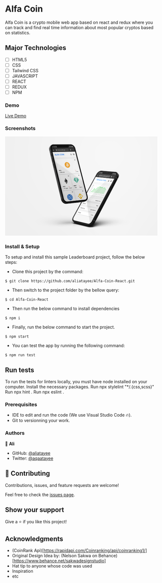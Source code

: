 
# Alfa Coin
Alfa Coin is a crypto mobile web app based on react and redux where you can track and find real time information about most popular cryptos based on statistics. 
## Major Technologies
- [ ] HTML5
- [ ] CSS
- [ ] Tailwind CSS
- [ ] JAVASCRIPT
- [ ] REACT
- [ ] REDUX
- [ ] NPM
### Demo
[Live Demo](https://alfacoin.netlify.app/)

### Screenshots
![](./public/images/mock.jpg)

### Install & Setup

To setup and install this sample Leaderboard project, follow the below steps:
- Clone this project by the command: 

```
$ git clone https://github.com/aliatayee/Alfa-Coin-React.git
```

- Then switch to the project folder by the bellow query:

```
$ cd Alfa-Coin-React
```

- Then run the below command to install dependencies

```
$ npm i
```
- Finally, run the below command to start the project.

```
$ npm start
```
- You can test the app by running the following command:

```
$ npm run test
```

## Run tests 
To run the tests for linters locally, you must have node installed on your computer. Install the necessary packages. Run npx stylelint "*/.{css,scss}" Run npx hint . Run npx eslint .

### Prerequisites

- IDE to edit and run the code (We use Visual Studio Code 🔥).
- Git to versionning your work.

### Authors
👤 **Ali**

- GitHub: [@aliatayee](https://github.com/aliatayee)
- Twitter: [@aqaatayee](https://twitter.com/aqaatayee)


## 🤝 Contributing
Contributions, issues, and feature requests are welcome!

Feel free to check the [issues page](../../issues/).

## Show your support
Give a ⭐️ if you like this project!

## Acknowledgments
- (CoinRank Api)[https://rapidapi.com/Coinranking/api/coinranking1/]
- Original Design Idea by: (Nelson Sakwa on Behance)[https://www.behance.net/sakwadesignstudio]
- Hat tip to anyone whose code was used
- Inspiration
- etc
